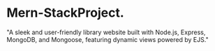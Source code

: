 # Mern-StackProject.
"A sleek and user-friendly library website built with Node.js, Express, MongoDB, and Mongoose, featuring dynamic views powered by EJS."
